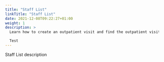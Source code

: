 ```yaml
---
title: "Staff List"
linkTitle: "Staff List"
date: 2021-12-08T09:22:27+01:00
weight: 1
description: >
  Learn how to create an outpatient visit and find the outpatient visit created previously

  Test
---
```


Staff List description
